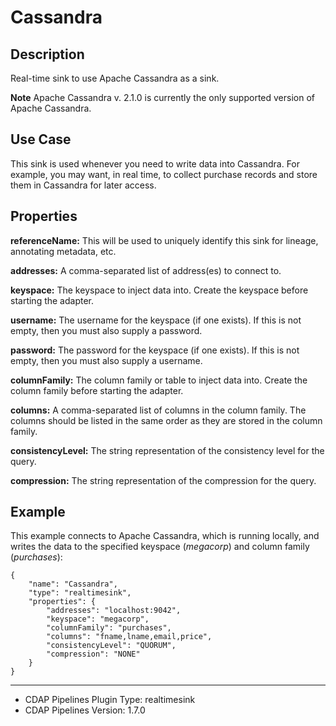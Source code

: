 # Cassandra


Description
-----------
Real-time sink to use Apache Cassandra as a sink.

**Note** Apache Cassandra v. 2.1.0 is currently the only supported version of Apache Cassandra.


Use Case
--------
This sink is used whenever you need to write data into Cassandra.
For example, you may want, in real time, to collect purchase records
and store them in Cassandra for later access.


Properties
----------
**referenceName:** This will be used to uniquely identify this sink for lineage, annotating metadata, etc.

**addresses:** A comma-separated list of address(es) to connect to.

**keyspace:** The keyspace to inject data into.
Create the keyspace before starting the adapter.

**username:** The username for the keyspace (if one exists).
If this is not empty, then you must also supply a password.

**password:** The password for the keyspace (if one exists).
If this is not empty, then you must also supply a username.

**columnFamily:** The column family or table to inject data into.
Create the column family before starting the adapter.

**columns:** A comma-separated list of columns in the column family.
The columns should be listed in the same order as they are stored in the column family.

**consistencyLevel:** The string representation of the consistency level for the query.

**compression:** The string representation of the compression for the query.


Example
-------
This example connects to Apache Cassandra, which is running locally, and writes the data to
the specified keyspace (*megacorp*) and column family (*purchases*):

    {
        "name": "Cassandra",
        "type": "realtimesink",
        "properties": {
            "addresses": "localhost:9042",
            "keyspace": "megacorp",
            "columnFamily": "purchases",
            "columns": "fname,lname,email,price",
            "consistencyLevel": "QUORUM",
            "compression": "NONE"
        }
    }

---
- CDAP Pipelines Plugin Type: realtimesink
- CDAP Pipelines Version: 1.7.0
